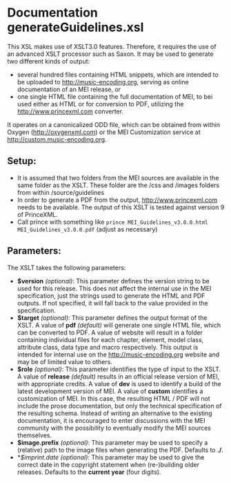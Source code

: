 Documentation generateGuidelines.xsl
==
This XSL makes use of XSLT3.0 features. Therefore, it requires the use of an advanced XSLT processor such as Saxon. It may be used to generate two different kinds of output:

 - several hundred files containing HTML snippets, which are intended to be uploaded to http://music-encoding.org, serving as online documentation of an MEI release, or
 - one single HTML file containing the full documentation of MEI, to bei used either as HTML or for conversion to PDF, utilizing the http://www.princexml.com converter.

It operates on a canonicalized ODD file, which can be obtained from within Oxygen (http://oxygenxml.com) or the MEI Customization service at http://custom.music-encoding.org. 

Setup:
-----
- It is assumed that two folders from the MEI sources are available in the same folder as the XSLT. These folder are the /css and /images folders from within /source/guidelines
- In order to generate a PDF from the output, http://www.princexml.com needs to be available. The output of this XSLT is tested against version 9 of PrinceXML.
- Call prince with something like ```prince MEI_Guidelines_v3.0.0.html MEI_Guidelines_v3.0.0.pdf``` (adjust as necessary)

Parameters:
-----

The XSLT takes the following parameters:
- **$version** *(optional)*: This parameter defines the version string to be used for this release. This does not affect the internal use in the MEI specification, just the strings used to generate the HTML and PDF outputs. If not specified, it will fall back to the value provided in the specification.
- **$target** *(optional)*: This parameter defines the output format of the XSLT. A value of **pdf** *(default)* will generate one single HTML file, which can be converted to PDF. A value of website will result in a folder containing individual files for each chapter, element, model class, attribute class, data type and macro respectively. This output is intended for internal use on the http://music-encoding.org website and may be of limited value to others.
- **$role** *(optional)*: This parameter identifies the type of input to the XSLT. A value of **release** *(default)* results in an official release version of MEI, with appropriate credits. A value of **dev** is used to identify a build of the latest development version of MEI. A value of **custom** identifies a customization of MEI. In this case, the resulting HTML / PDF will not include the prose documentation, but only the technical specification of the resulting schema. Instead of writing an alternative to the existing documentation, it is encouraged to enter discussions with the MEI community with the possibility to eventually modify the MEI sources themselves. 
- **$image.prefix** *(optional)*: This parameter may be used to specify a (relative) path to the image files when generating the PDF. Defaults to **./**. 
- **$imprint.date* *(optional)*: This parameter may be used to give the correct date in the copyright statement when (re-)building older releases. Defaults to the **current year** (four digits). 
